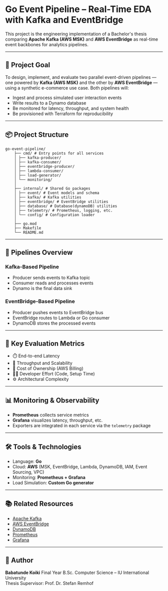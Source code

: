 # Go Event Pipeline – Real-Time EDA with Kafka and EventBridge

This project is the engineering implementation of a Bachelor's thesis comparing **Apache Kafka (AWS MSK)** and **AWS EventBridge** as real-time event backbones for analytics pipelines.

---

## 🧠 Project Goal

To design, implement, and evaluate two parallel event-driven pipelines — one powered by **Kafka (AWS MSK)** and the other by **AWS EventBridge** — using a synthetic e-commerce use case. Both pipelines will:

- Ingest and process simulated user interaction events
- Write results to a Dynamo database
- Be monitored for latency, throughput, and system health
- Be provisioned with Terraform for reproducibility

---

## 📦 Project Structure
```tree
go-event-pipeline/
    ├── cmd/ # Entry points for all services
    │ ├── kafka-producer/
    │ ├── kafka-consumer/
    │ ├── eventbridge-producer/
    │ ├── lambda-consumer/
    │ ├── load-generator/
    │ └── monitoring/
    │
    ├── internal/ # Shared Go packages
    │ ├── event/ # Event models and schema
    │ ├── kafka/ # Kafka utilities
    │ ├── eventbridge/ # EventBridge utilities
    │ ├── database/ # Database(dynamoDB) utilities
    │ ├── telemetry/ # Prometheus, logging, etc.
    │ └── config/ # Configuration loader
    │
    ├── go.mod
    ├── Makefile
    └── README.md
```
---

## 🚀 Pipelines Overview

### Kafka-Based Pipeline
- Producer sends events to Kafka topic
- Consumer reads and processes events
- Dynamo is the final data sink

### EventBridge-Based Pipeline
- Producer pushes events to EventBridge bus
- EventBridge routes to Lambda or Go consumer
- DynamoDB stores the processed events

---

## 🧪 Key Evaluation Metrics

- ⏱️ End-to-end Latency
- 🚀 Throughput and Scalability
- 💸 Cost of Ownership (AWS Billing)
- 🧑‍💻 Developer Effort (Code, Setup Time)
- ⚙️ Architectural Complexity

---

## 📊 Monitoring & Observability

- **Prometheus** collects service metrics
- **Grafana** visualizes latency, throughput, etc.
- Exporters are integrated in each service via the `telemetry` package

---

## 🛠️ Tools & Technologies

- Language: **Go**
- Cloud: **AWS** (MSK, EventBridge, Lambda, DynamoDB, IAM, Event Sourcing, VPC)
- Monitoring: **Prometheus + Grafana**
- Load Simulation: **Custom Go generator**

---

## 📚 Related Resources

- [Apache Kafka](https://kafka.apache.org/)
- [AWS EventBridge](https://docs.aws.amazon.com/eventbridge/)
- [DynamoDB](https://docs.aws.amazon.com/dynamodb)
- [Prometheus](https://prometheus.io/)
- [Grafana](https://grafana.com/)

---

## 📖 Author

**Babatunde Koiki**
Final Year B.Sc. Computer Science – IU International University  
Thesis Supervisor: Prof. Dr. Stefan Remhof  
